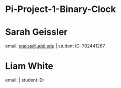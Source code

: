 # Pi-Project-1-Binary-Clock

# Sarah Geissler 
email: sgeiss@udel.edu
| student ID: 702441267
# Liam White
email:
| student ID: 
